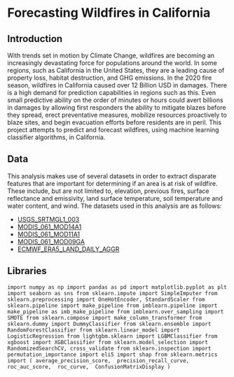 # Forecasting Wildfires in California

## Introduction

With trends set in motion by Climate Change, wildfires are becoming an increasingly devastating force for populations around the world. In some regions, such as California in the United States, they are a leading cause of property loss, habitat destruction, and GHG emissions. In the 2020 fire season, wildfires in California caused over 12 Billion USD in damages. There is a high demand for prediction capabilities in regions such as this. Even small predictive ability on the order of minutes or hours could avert billions in damages by allowing first responders the ability to mitigate blazes before they spread, erect preventative measures, mobilize resources proactively to blaze sites, and begin evacuation efforts before residents are in peril. This project attempts to predict and forecast wildfires, using machine learning classifier algorithms, in California.

## Data

This analysis makes use of several datasets in order to extract disparate features that are important for determining if an area is at risk of wildfire. These include, but are not limited to, elevation, previous fires, surface reflectance and emissivity, land surface temperature, soil temperature and water content, and wind. The datasets used in this analysis are as follows:

* [USGS_SRTMGL1_003](https://developers.google.com/earth-engine/datasets/catalog/USGS_SRTMGL1_003)
* [MODIS_061_MOD14A1](https://developers.google.com/earth-engine/datasets/catalog/MODIS_061_MOD14A1)
* [MODIS_061_MOD11A1](https://developers.google.com/earth-engine/datasets/catalog/MODIS_061_MOD11A1)
* [MODIS_061_MOD09GA](https://developers.google.com/earth-engine/datasets/catalog/MODIS_061_MOD09GA)
* [ECMWF_ERA5_LAND_DAILY_AGGR](https://developers.google.com/earth-engine/datasets/catalog/ECMWF_ERA5_LAND_DAILY_AGGR)

## Libraries

`import numpy as np
import pandas as pd
import matplotlib.pyplot as plt
import seaborn as sns
from sklearn.impute import SimpleImputer
from sklearn.preprocessing import OneHotEncoder, StandardScaler
from sklearn.pipeline import make_pipeline
from imblearn.pipeline import make_pipeline as imb_make_pipeline
from imblearn.over_sampling import SMOTE
from sklearn.compose import make_column_transformer
from sklearn.dummy import DummyClassifier
from sklearn.ensemble import RandomForestClassifier
from sklearn.linear_model import LogisticRegression
from lightgbm.sklearn import LGBMClassifier
from xgboost import XGBClassifier
from sklearn.model_selection import RandomizedSearchCV, cross_validate
from sklearn.inspection import permutation_importance
import eli5
import shap
from sklearn.metrics import (
    average_precision_score, 
    precision_recall_curve, 
    roc_auc_score, 
    roc_curve, 
    ConfusionMatrixDisplay
)`